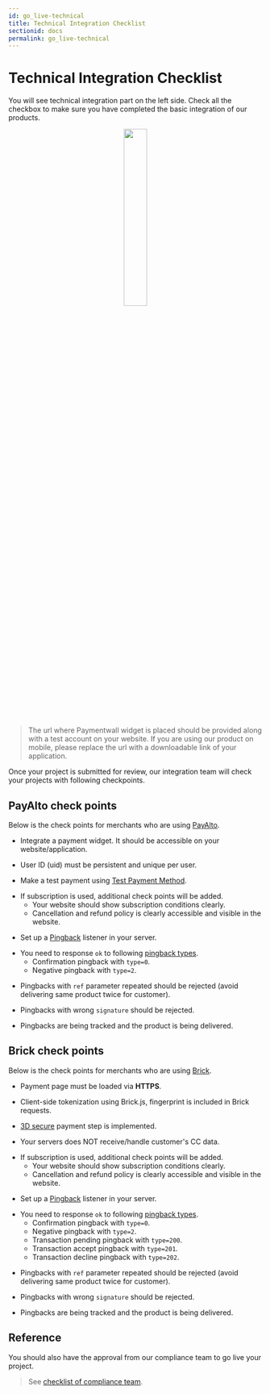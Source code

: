 ```yaml
---
id: go_live-technical
title: Technical Integration Checklist
sectionid: docs
permalink: go_live-technical
---
```


# Technical Integration Checklist

You will see technical integration part on the left side. Check all the checkbox to make sure you have completed the basic integration of our products. 

<div class="docs-img" style="text-align: center;">
	<img src="/paymentwall.github.io/textures/pic/reference/golive/golive-technical-checklist.png" style="width: 30%">
</div>

> The url where Paymentwall widget is placed should be provided along with a test account on your website. If you are using our product on mobile, please replace the url with a downloadable link of your application.

Once your project is submitted for review, our integration team will check your projects with following checkpoints.

## PayAlto check points

Below is the check points for merchants who are using [PayAlto](/paymentwall.github.io/payalto-home).

* Integrate a payment widget. It should be accessible on your website/application.

* User ID (uid) must be persistent and unique per user.

* Make a test payment using [Test Payment Method](/paymentwall.github.io/sandbox/test-payment).

+ If subscription is used, additional check points will be added.
	- Your website should show subscription conditions clearly.
	- Cancellation and refund policy is clearly accessible and visible in the website.

* Set up a [Pingback](/paymentwall.github.io/default-pingback) listener in your server.

+ You need to response ```ok``` to following [pingback types](/paymentwall.github.io/default-pingback#pingback-type).
	- Confirmation pingback with ```type=0```.
	- Negative pingback with ```type=2```.

* Pingbacks with ```ref``` parameter repeated should be rejected (avoid delivering same product twice for customer).

* Pingbacks with wrong ```signature``` should be rejected.

* Pingbacks are being tracked and the product is being delivered.

## Brick check points

Below is the check points for merchants who are using [Brick](/paymentwall.github.io/brick-home).

* Payment page must be loaded via **HTTPS**.

* Client-side tokenization using Brick.js, fingerprint is included in Brick requests. 

* [3D secure](/paymentwall.github.io/brick/3dsecure) payment step is implemented.

* Your servers does NOT receive/handle customer's CC data.

+ If subscription is used, additional check points will be added.
	- Your website should show subscription conditions clearly.
	- Cancellation and refund policy is clearly accessible and visible in the website.

* Set up a [Pingback](/paymentwall.github.io/default-pingback) listener in your server.

+ You need to response ```ok``` to following [pingback types](/paymentwall.github.io/default-pingback#pingback-type).
	- Confirmation pingback with ```type=0```.
	- Negative pingback with ```type=2```.
	- Transaction pending pingback with ```type=200```.
	- Transaction accept pingback with ```type=201```.
	- Transaction decline pingback with ```type=202```.

* Pingbacks with ```ref``` parameter repeated should be rejected (avoid delivering same product twice for customer).

* Pingbacks with wrong ```signature``` should be rejected.

* Pingbacks are being tracked and the product is being delivered.

## Reference

You should also have the approval from our compliance team to go live your project.

> See [checklist of compliance team](/paymentwall.github.io/go_live-compliance).
